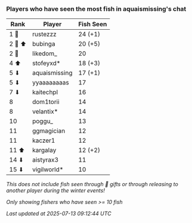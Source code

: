### Players who have seen the most fish in aquaismissing's chat
| Rank | Player | Fish Seen |
|------|--------|-----------|
| 1 🥇  | rustezzz  | 24 (+1) |
| 2 🥈 ⬆ | bubinga  | 20 (+5) |
| 2 🥈  | likedom_  | 20 |
| 4 ⬆ | stofeyxd*  | 18 (+3) |
| 5 ⬇ | aquaismissing  | 17 (+1) |
| 5 ⬇ | yyaaaaaaaas  | 17 |
| 7 ⬇ | kaitechpl  | 16 |
| 8  | dom1torii  | 14 |
| 8  | velantix*  | 14 |
| 10  | poggu_  | 13 |
| 11  | ggmagician  | 12 |
| 11  | kaczer1  | 12 |
| 11 ⬆ | kargalay  | 12 (+2) |
| 14 ⬇ | aistyrax3  | 11 |
| 15 ⬇ | vigilworld*  | 10 |

_This does not include fish seen through 🎁 gifts or through releasing to another player during the winter events!_

_Only showing fishers who have seen >= 10 fish_

_Last updated at 2025-07-13 09:12:44 UTC_
